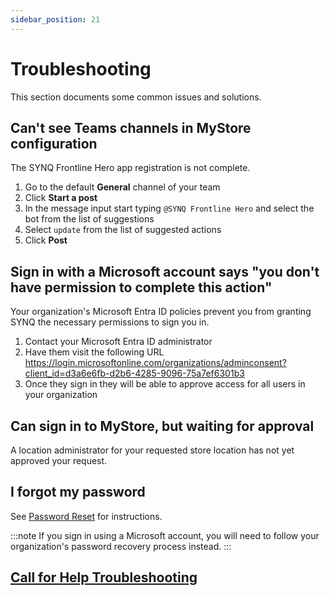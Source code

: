```yaml
---
sidebar_position: 21
---
```


# Troubleshooting

This section documents some common issues and solutions.

## Can't see Teams channels in MyStore configuration
The SYNQ Frontline Hero app registration is not complete. 
1. Go to the default __General__ channel of your team
2. Click __Start a post__
3. In the message input start typing `@⁠SYNQ Frontline Hero` and select the bot from the list of suggestions
4. Select `update` from the list of suggested actions
5. Click __Post__

## Sign in with a Microsoft account says "you don't have permission to complete this action"
Your organization's Microsoft Entra ID policies prevent you from granting SYNQ the necessary permissions to sign you in. 
1. Contact your Microsoft Entra ID administrator
2. Have them visit the following URL https://login.microsoftonline.com/organizations/adminconsent?client_id=d3a6e6fb-d2b6-4285-9096-75a7ef6301b3
3. Once they sign in they will be able to approve access for all users in your organization

## Can sign in to MyStore, but waiting for approval
A location administrator for your requested store location has not yet approved your request.

## I forgot my password
See [Password Reset](./mystore/user-management.md#password-reset) for instructions.

:::note
If you sign in using a Microsoft account, you will need to follow your organization's password recovery process instead.
:::

## [Call for Help Troubleshooting](/docs/call-for-help/troubleshooting.md)